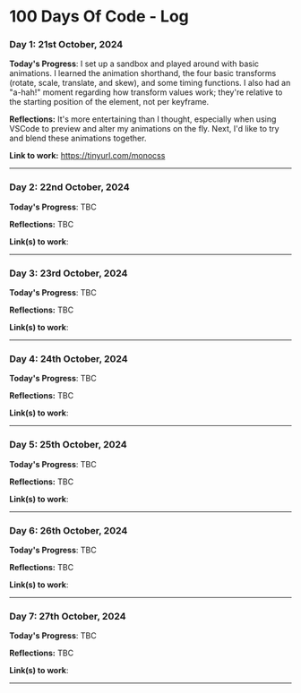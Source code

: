 # 100 Days Of Code - Log

### Day 1: 21st October, 2024

**Today's Progress**: I set up a sandbox and played around with basic animations. I learned the animation shorthand, the four basic transforms (rotate, scale, translate, and skew), and some timing functions. I also had an "a-hah!" moment regarding how transform values work; they're relative to the starting position of the element, not per keyframe.

**Reflections:** It's more entertaining than I thought, especially when using VSCode to preview and alter my animations on the fly. Next, I'd like to try and blend these animations together.

**Link to work:** https://tinyurl.com/monocss

---

### Day 2: 22nd October, 2024

**Today's Progress**: TBC

**Reflections:** TBC

**Link(s) to work**:

---

### Day 3: 23rd October, 2024

**Today's Progress**: TBC

**Reflections:** TBC

**Link(s) to work**:

---

### Day 4: 24th October, 2024

**Today's Progress**: TBC

**Reflections:** TBC

**Link(s) to work**:

---

### Day 5: 25th October, 2024

**Today's Progress**: TBC

**Reflections:** TBC

**Link(s) to work**:

---

### Day 6: 26th October, 2024

**Today's Progress**: TBC

**Reflections:** TBC

**Link(s) to work**:

---

### Day 7: 27th October, 2024

**Today's Progress**: TBC

**Reflections:** TBC

**Link(s) to work**:

---
